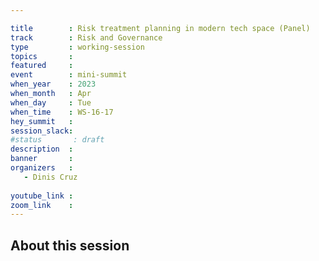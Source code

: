```yaml
---

title        : Risk treatment planning in modern tech space (Panel)
track        : Risk and Governance
type         : working-session
topics       :
featured     :
event        : mini-summit
when_year    : 2023
when_month   : Apr
when_day     : Tue
when_time    : WS-16-17
hey_summit   : 
session_slack:
#status       : draft
description  :
banner       : 
organizers   :
   - Dinis Cruz
  
youtube_link : 
zoom_link    : 
---
```



## About this session
